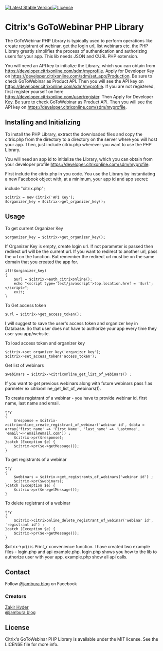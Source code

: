 [![Latest Stable Version](https://poser.pugx.org/zakir-hyder/citrix-gotowebinar-php-library/v/stable)](https://packagist.org/packages/zakir-hyder/citrix-gotowebinar-php-library)[![License](https://poser.pugx.org/zakir-hyder/citrix-gotowebinar-php-library/license)](https://packagist.org/packages/zakir-hyder/citrix-gotowebinar-php-library)

Citrix's GoToWebinar PHP Library
==========================

The GoToWebinar PHP Library is typically used to perform operations like create registrant of webinar, get the login url, list webinars etc.  the PHP Library greatly simplifies the process of authentication and authorizing users for your app. This lib needs JSON and  CURL PHP extension.

You will need an API key to initialize the Library, which you can obtain from https://developer.citrixonline.com/sdm/myprofile. Apply for Developer Key on https://developer.citrixonline.com/sdm/set_app/Production. Be sure to check GoToWebinar as Product API. Then you will see the API key on https://developer.citrixonline.com/sdm/myprofile. If you are not registered, first register yourself on here https://developer.citrixonline.com/user/register. Then Apply for Developer Key. Be sure to check GoToWebinar as Product API. Then you will see the API key on https://developer.citrixonline.com/sdm/myprofile. 

Installing and Initializing
-----

To install the PHP Library, extract the downloaded files and copy the citrix.php from the directory to a directory on the server where you will host your app. Then, just include citrix.php wherever you want to use the PHP Library. 

You will need an app id to initialize the Library, which you can obtain from your developer profile https://developer.citrixonline.com/sdm/myprofile.

First include the citrix.php in you code. You use the Library by instantiating a new Facebook object with, at a minimum, your app id and app secret:

include "citrix.php";

    $citrix = new Citrix('API Key');
    $organizer_key = $citrix->get_organizer_key();


Usage
-----

To get current Organizer Key

    $organizer_key = $citrix->get_organizer_key();

If Organizer Key is empty, create login url. If not parameter is passed then redirect url will be the current url. If you want to redirect to another url, pass the url on the function. But remember the redirect url must be on the same domain that you created the app for.

    if(!$organizer_key)
    {
    	$url = $citrix->auth_citrixonline();
    	echo "<script type='text/javascript'>top.location.href = '$url';</script>";
    	exit;
    }


To Get access token 

    $url = $citrix->get_access_token();

I will suggest to save the user's access token and organizer key in Database. So that user does not have to authorize your app every time they user you app/website.

To load access token and organizer key

    $citrix->set_organizer_key('organizer_key');
    $citrix->set_access_token('access_token');


Get list of webinars 

    $webinars = $citrix->citrixonline_get_list_of_webinars() ;

If you want to get previous webinars along with future webinars pass 1 as parmeter ex citrixonline_get_list_of_webinars(1).

To create registrant of a webinar - you have to provide webinar id, first name, last name and email.

    try
    {
    	$response = $citrix->citrixonline_create_registrant_of_webinar('webinar id', $data = array('first_name' => 'First Name', 'last_name' => 'Lastnmae', 'email'=>'email@email.com')) ;
    	$citrix->pr($response);
    }catch (Exception $e) {	
    	$citrix->pr($e->getMessage());
    }


To get registrants of a webinar

    try
    {
    	$webinars = $citrix->get_registrants_of_webinars('webinar id') ;
    	$citrix->pr($webinars);
    }catch (Exception $e) {	
    	$citrix->pr($e->getMessage());
    }


To delete registrant of a webinar

    try
    {
        $citrix->citrixonline_delete_registrant_of_webinar('webinar id', 'registrant id') ;
    }catch (Exception $e) { 
        $citrix->pr($e->getMessage());
    }    


$citrix->pr() is Print_r convenience function. I have created two example files - login.php and api example.php. login.php shows you how to the lib to authorize user with your app. example.php show all api calls.

## Contact

Follow [@jambura.blog](https://www.facebook.com/jambura.blog) on Facebook 

### Creators

[Zakir Hyder](https://github.com/zakir-hyder)  
[@jambura.blog](https://www.facebook.com/jambura.blog)

## License

Citrix's GoToWebinar PHP Library is available under the MIT license. See the LICENSE file for more info.
